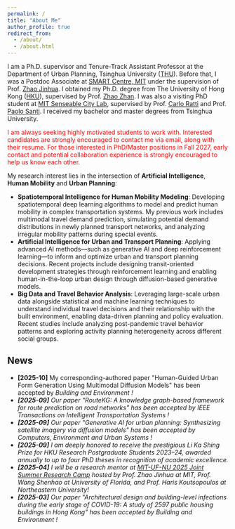 ```yaml
---
permalink: /
title: "About Me"
author_profile: true
redirect_from: 
  - /about/
  - /about.html
---
```


I am a Ph.D. supervisor and Tenure-Track Assistant Professor at the Department of Urban Planning, Tsinghua University ([THU](https://www.arch.tsinghua.edu.cn/column/Departments)). Before that, I was a Postdoc Associate at [SMART Centre, MIT](https://m3s.mit.edu/our-team/yuebing-liang) under the supervision of Prof. [Zhao Jinhua](https://mobility.mit.edu/people/jinhua-zhao). I obtained my Ph.D. degree from The University of Hong Kong ([HKU](https://www.arch.hku.hk/departments-and-divisions/department-of-urban-planning-and-design/)), supervised by Prof. [Zhao Zhan](https://zhanzhaowf.github.io/). I was also a visiting PhD student at [MIT Senseable City Lab](https://senseable.mit.edu/), supervised by Prof. [Carlo Ratti](https://dusp.mit.edu/people/carlo-ratti) and Prof. [Paolo Santi](https://www.mmi.mit.edu/people/paolo-santi). I received my bachelor and master degrees from Tsinghua University. 

<p style="color:red">I am always seeking highly motivated students to work with. Interested candidates are strongly encouraged to contact me via email, along with their resume. For those interested in PhD/Master positions in Fall 2027, early contact and potential collaboration experience is strongly encouraged to help us know each other. </p>

<!-- <div style="background-color:#ffe6e6; color:#b30000; padding:12px; border-left:6px solid #b30000; font-weight:bold; font-size:16px;">
<p style="color:red">For students who have reached out, I truly appreciate your interest. Due to the large number of applications, only a limited number of shortlisted candidates will be contacted for the next steps. I sincerely apologize for not being able to respond to everyone individually.</p>
</div> -->

<!-- <div style="background-color:#ffe6e6; color:#b30000; padding:12px; border-left:6px solid #b30000; font-weight:bold; font-size:16px;">
    Dr. Liang is currently seeking highly motivated Ph.D. and Master’s students for 2026. Interested candidates are strongly encouraged to contact her via email, along with their resume and transcripts.
</div> -->

My research interest lies in the intersection of **Artificial Intelligence**, **Human Mobility** and **Urban Planning**: 
* **Spatiotemporal Intelligence for Human Mobility Modeling**: Developing spatiotemporal deep learning algorithms to model and predict human mobility in complex transportation systems. My previous work includes multimodal travel demand prediction, simulating potential demand distributions in newly planned transport networks, and analyzing irregular mobility patterns during special events.
* **Artificial Intelligence for Urban and Transport Planning**: Applying advanced AI methods—such as generative AI and deep reinforcement learning—to inform and optimize urban and transport planning decisions. Recent projects include designing transit-oriented development strategies through reinforcement learning and enabling human-in-the-loop urban design through diffusion-based generative models.
* **Big Data and Travel Behavior Analysis**: Leveraging large-scale urban data alongside statistical and machine learning techniques to understand individual travel decisions and their relationship with the built environment, enabling data-driven planning and policy evaluation. Recent studies include analyzing post-pandemic travel behavior patterns and exploring activity planning heterogeneity across different social groups.   


## News
* **[2025-10]** My corresponding-authored paper "Human-Guided Urban Form Generation Using Multimodal Diffusion Models" has been accepted by <i> Building and Environment <i>!
* **[2025-09]** Our paper "RouteKG: A knowledge graph-based framework for route prediction on road networks" has been accepted by <i> IEEE Transactions on Intelligent Transportation Systems <i>!
* **[2025-09]** Our paper "Generative AI for urban planning: Synthesizing satellite imagery via diffusion models" has been accepted by <i> Computers, Environment and Urban Systems <i>!
* **[2025-09]** I am deeply honored to receive the prestigious Li Ka Shing Prize for HKU Research Postgraduate Students 2023–24, awarded annually to up to four PhD theses in recognition of academic excellence.
* **[2025-04]** I will be a research mentor at [MIT-UF-NU 2025 Joint Summer Research Camp](https://mobility.mit.edu/openings) hosted by Prof. Zhao Jinhua at MIT, Prof. Wang Shenhao at University of Florida, and Prof. Haris Koutsopoulos at Northeastern University!
* **[2025-03]** Our paper "Architectural design and building-level infections during the early stage of COVID-19: A study of 2597 public housing buildings in Hong Kong" has been accepted by <i> Building and Environment <i>!


